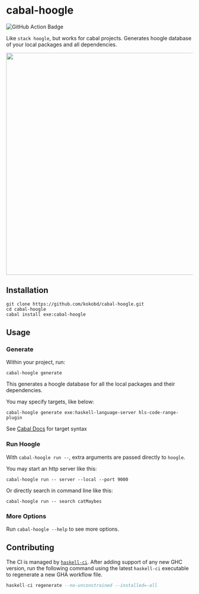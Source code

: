 # cabal-hoogle

![GitHub Action Badge](https://github.com/kokobd/cabal-hoogle/actions/workflows/test.yml/badge.svg?branch=main)

Like `stack hoogle`, but works for cabal projects. Generates hoogle database of your local packages and all dependencies.

<img src="https://user-images.githubusercontent.com/16440269/180609310-643ff9a1-c1eb-479a-b9ca-0cf69d65a62a.gif" width="600"/>

## Installation

```
git clone https://github.com/kokobd/cabal-hoogle.git
cd cabal-hoogle
cabal install exe:cabal-hoogle
```

## Usage

### Generate
Within your project, run:

```
cabal-hoogle generate
```

This generates a hoogle database for all the local packages and their dependencies.

You may specify targets, like below:
```
cabal-hoogle generate exe:haskell-language-server hls-code-range-plugin
```
See [Cabal Docs](https://cabal.readthedocs.io/en/3.8/cabal-commands.html#target-forms) for target syntax

### Run Hoogle

With `cabal-hoogle run --`, extra arguments are passed directly to `hoogle`.

You may start an http server like this:
```
cabal-hoogle run -- server --local --port 9000
```

Or directly search in command line like this:
```
cabal-hoogle run -- search catMaybes
```

### More Options

Run `cabal-hoogle --help` to see more options.

## Contributing

The CI is managed by [`haskell-ci`](https://github.com/haskell-CI/haskell-ci).
After adding support of any new GHC version, run the following command using the
latest `haskell-ci` executable to regenerate a new GHA workflow file.

```haskell
haskell-ci regenerate --no-unconstrained --installed=-all
```